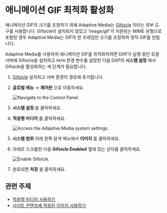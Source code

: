 # 애니메이션 GIF 최적화 활성화

<!--TASK: Relocate to Adaptive Media section. -->

애니메이션 GIF의 크기를 조정하기 위해 Adaptive Media는 [Gifsicle](https://www.lcdf.org/gifsicle/) 이라는 외부 도구를 사용합니다. Gifsicle이 설치되지 않았고 'image/gif'가 지원되는 MIME 유형으로 포함된 경우 Adaptive Media는 GIF의 한 프레임만 크기를 조정하여 정적 GIF를 만듭니다.

Adaptive Media를 사용하여 애니메이션 GIF를 최적화하려면 DXP가 실행 중인 로컬 서버에 Gifsicle을 설치하고 `PATH` 환경 변수를 설정한 다음 DXP의 **시스템 설정** 에서 Gifsicle을 활성화하는 세 단계가 필요합니다.

1. [Gifsicle](https://www.lcdf.org/gifsicle/) 설치하고 서버 환경의 경로에 추가합니다.

1. **글로벌 메뉴** &rarr; **제어판** 으로 이동하세요.

   ![Navigate to the Control Panel.](./enabling-optimization-of-animated-gifs/images/01.png)

1. **시스템 설정** 을 클릭하세요.

1. **적응형 미디어** 를 클릭하세요.

   ![Access the Adaptive Media system settings.](./enabling-optimization-of-animated-gifs/images/02.png)

1. **시스템 범위** 아래 왼쪽 탐색 메뉴에서 **이미지** 를 클릭하세요.

1. 아래로 스크롤한 다음 **Gifsicle Enabled** 옆에 있는 상자를 클릭하세요.

   ![Enable Gifsicle.](./enabling-optimization-of-animated-gifs/images/03.png)

1. 완료되면 **저장** 을 클릭하세요.

## 관련 주제

* [적응형 미디어 사용하기](../publishing-and-sharing/using-adaptive-media.md) 
* [사이트 콘텐츠에 적응된 이미지 사용하기](../publishing-and-sharing/using-adaptive-media/using-adapted-images-in-site-content.md) 

